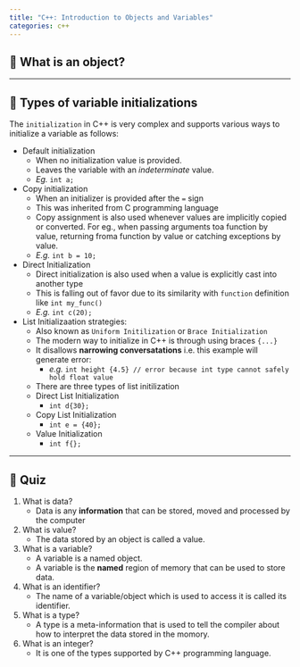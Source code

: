 ```yaml
---
title: "C++: Introduction to Objects and Variables"
categories: c++
---
```


## 🤔 What is an object?

---

## 🔄 Types of variable initializations

The `initialization` in C++ is very complex and supports various ways to initialize a variable as follows:
- Default initialization
  - When no initialization value is provided.
  - Leaves the variable with an _indeterminate_ value.
  - _Eg._ `int a;`
- Copy initialization
  - When an initializer is provided after the `=` sign
  - This was inherited from C programming language
  - Copy assignment is also used whenever values are implicitly copied or converted. For eg., when passing arguments toa function by value, returning froma function by value or catching exceptions by value.
  - _E.g._ `int b = 10;`
- Direct Initialization
  - Direct initialization is also used when a value is explicitly cast into another type
  - This is falling out of favor due to its similarity with `function` definition like `int my_func()`
  - _E.g._ `int c(20);`
- List Initializaation strategies:
  - Also known as `Uniform Initilization` or `Brace Initialization`
  - The modern way to initialize in C++ is through using braces `{...}`
  - It disallows **narrowing conversatations** i.e. this example will generate error:
    - _e.g._ `int height {4.5} // error because int type cannot safely hold float value`
  - There are three types of list initilization
  - Direct List Initialization
    - `int d{30};`
  - Copy List Initialization
    - `int e = {40};`
  - Value Initialization
    - `int f{};`

---

## 📝 Quiz

1. What is data?
   - Data is any **information** that can be stored, moved and processed by the computer
2. What is value?
   - The data stored by an object is called a value.
3. What is a variable?
   - A variable is a named object.
   - A variable is the **named** region of memory that can be used to store data.
4. What is an identifier?
   - The name of a variable/object which is used to access it is called its identifier.
5. What is a type?
   - A type is a meta-information that is used to tell the compiler about how to interpret the data stored in the momory.
6. What is an integer?
   - It is one of the types supported by C++ programming language.
